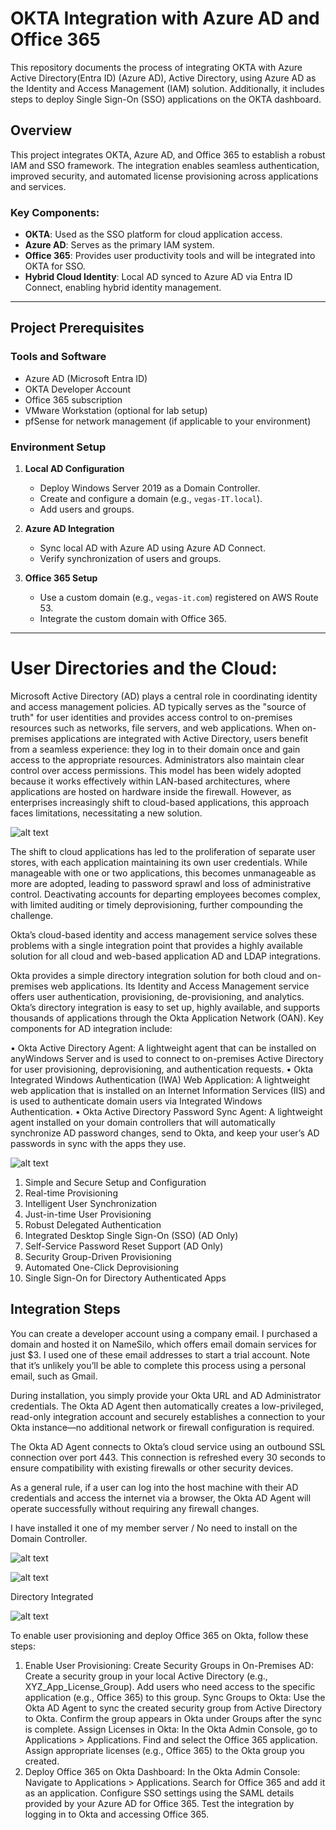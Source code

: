 # OKTA Integration with Azure AD and Office 365

This repository documents the process of integrating OKTA with Azure Active Directory(Entra ID) (Azure AD), Active Directory, using Azure AD as the Identity and Access Management (IAM) solution. Additionally, it includes steps to deploy Single Sign-On (SSO) applications on the OKTA dashboard.

## Overview

This project integrates OKTA, Azure AD, and Office 365 to establish a robust IAM and SSO framework. The integration enables seamless authentication, improved security, and automated license provisioning across applications and services.

### Key Components:
- **OKTA**: Used as the SSO platform for cloud application access.
- **Azure AD**: Serves as the primary IAM system.
- **Office 365**: Provides user productivity tools and will be integrated into OKTA for SSO.
- **Hybrid Cloud Identity**: Local AD synced to Azure AD via Entra ID Connect, enabling hybrid identity management.

---

## Project Prerequisites

### Tools and Software
- Azure AD (Microsoft Entra ID)
- OKTA Developer Account
- Office 365 subscription
- VMware Workstation (optional for lab setup)
- pfSense for network management (if applicable to your environment)

### Environment Setup
1. **Local AD Configuration**
   - Deploy Windows Server 2019 as a Domain Controller.
   - Create and configure a domain (e.g., `vegas-IT.local`).
   - Add users and groups.

2. **Azure AD Integration**
   - Sync local AD with Azure AD using Azure AD Connect.
   - Verify synchronization of users and groups.

3. **Office 365 Setup**
   - Use a custom domain (e.g., `vegas-it.com`) registered on AWS Route 53.
   - Integrate the custom domain with Office 365.

---


# User Directories and the Cloud:

Microsoft Active Directory (AD) plays a central role in coordinating identity and access management policies. AD typically serves as the "source of truth" for user identities and provides access control to on-premises resources such as networks, file servers, and web applications. When on-premises applications are integrated with Active Directory, users benefit from a seamless experience: they log in to their domain once and gain access to the appropriate resources. Administrators also maintain clear control over access permissions. This model has been widely adopted because it works effectively within LAN-based architectures, where applications are hosted on hardware inside the firewall. However, as enterprises increasingly shift to cloud-based applications, this approach faces limitations, necessitating a new solution.

![alt text](<Sub_images/Local Network Diagram.png>)

The shift to cloud applications has led to the proliferation of separate user stores, with each application maintaining its own user credentials. While manageable with one or two applications, this becomes unmanageable as more are adopted, leading to password sprawl and loss of administrative control. Deactivating accounts for departing employees becomes complex, with limited auditing or timely deprovisioning, further compounding the challenge.

Okta’s cloud-based identity and access management service solves these problems with a single integration point that provides a highly available solution for all cloud
and web-based application AD and LDAP integrations.

Okta provides a simple directory integration solution for both cloud and on-premises web applications. Its Identity and Access Management service offers user authentication, provisioning, de-provisioning, and analytics. Okta’s directory integration is easy to set up, highly available, and supports thousands of applications through the Okta Application Network (OAN). Key components for AD integration include:

• Okta Active Directory Agent: A lightweight agent that can be installed on anyWindows Server and is used to connect to on-premises Active Directory for user provisioning, deprovisioning, and authentication requests.
• Okta Integrated Windows Authentication (IWA) Web Application: A lightweight web application that is installed on an Internet Information Services (IIS) and is used to authenticate domain users via Integrated Windows Authentication.
• Okta Active Directory Password Sync Agent: A lightweight agent installed on your domain controllers that will automatically synchronize AD password changes, send to Okta, and keep your user’s AD passwords in sync with the apps they use.

![alt text](Sub_images/okta-ad.png)

1. Simple and Secure Setup and Configuration  
2. Real-time Provisioning  
3. Intelligent User Synchronization  
4. Just-in-time User Provisioning  
5. Robust Delegated Authentication  
6. Integrated Desktop Single Sign-On (SSO) (AD Only)  
7. Self-Service Password Reset Support (AD Only)  
8. Security Group-Driven Provisioning  
9. Automated One-Click Deprovisioning  
10. Single Sign-On for Directory Authenticated Apps  

## Integration Steps

You can create a developer account using a company email. I purchased a domain and hosted it on NameSilo, which offers email domain services for just $3. I used one of these email addresses to start a trial account. Note that it’s unlikely you’ll be able to complete this process using a personal email, such as Gmail.

During installation, you simply provide your Okta URL and AD Administrator credentials. The Okta AD Agent then automatically creates a low-privileged, read-only integration account and securely establishes a connection to your Okta instance—no additional network or firewall configuration is required.

The Okta AD Agent connects to Okta’s cloud service using an outbound SSL connection over port 443. This connection is refreshed every 30 seconds to ensure compatibility with existing firewalls or other security devices.

As a general rule, if a user can log into the host machine with their AD credentials and access the internet via a browser, the Okta AD Agent will operate successfully without requiring any firewall changes.

I have installed it one of my member server / No need to install on the Domain Controller. 

![alt text](Sub_images/OKTA_connected.png)


![alt text](Sub_images/Integrated_attributes_selection.png)

Directory Integrated 

![alt text](Sub_images/oktaintegratedwithAD.png)

To enable user provisioning and deploy Office 365 on Okta, follow these steps:

1. Enable User Provisioning:
Create Security Groups in On-Premises AD:
Create a security group in your local Active Directory (e.g., XYZ_App_License_Group).
Add users who need access to the specific application (e.g., Office 365) to this group.
Sync Groups to Okta:
Use the Okta AD Agent to sync the created security group from Active Directory to Okta.
Confirm the group appears in Okta under Groups after the sync is complete.
Assign Licenses in Okta:
In the Okta Admin Console, go to Applications > Applications.
Find and select the Office 365 application.
Assign appropriate licenses (e.g., Office 365) to the Okta group you created.
2. Deploy Office 365 on Okta Dashboard:
In the Okta Admin Console:
Navigate to Applications > Applications.
Search for Office 365 and add it as an application.
Configure SSO settings using the SAML details provided by your Azure AD for Office 365.
Test the integration by logging in to Okta and accessing Office 365.

